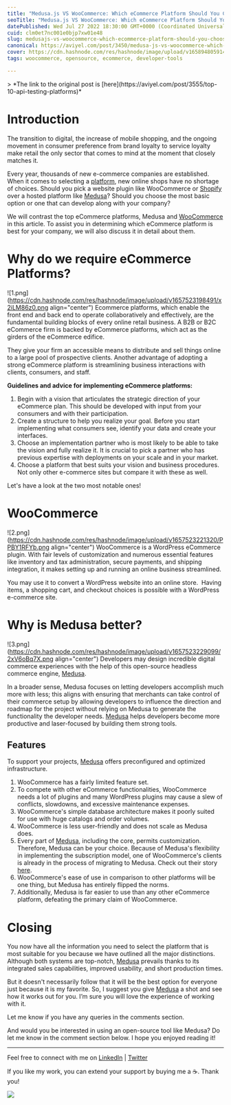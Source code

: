 ```yaml
---
title: "Medusa.js VS WooCommerce: Which eCommerce Platform Should You Choose?"
seoTitle: "Medusa.js VS WooCommerce: Which eCommerce Platform Should You Choose?"
datePublished: Wed Jul 27 2022 18:30:00 GMT+0000 (Coordinated Universal Time)
cuid: clm0et7nc001e0bjp7xw01e48
slug: medusajs-vs-woocommerce-which-ecommerce-platform-should-you-choose
canonical: https://aviyel.com/post/3450/medusa-js-vs-woocommerce-which-ecommerce-platform-should-you-choose
cover: https://cdn.hashnode.com/res/hashnode/image/upload/v1658948059147/h4uJ_5Pwl.png
tags: woocommerce, opensource, ecommerce, developer-tools

---
```


<meta name="monetization" content="$ilp.uphold.com/fXgYL9dgXzHk">
> *The link to the original post is [here](https://aviyel.com/post/3555/top-10-api-testing-platforms)*

# Introduction

The transition to digital, the increase of mobile shopping, and the ongoing movement in consumer preference from brand loyalty to service loyalty make retail the only sector that comes to mind at the moment that closely matches it.

Every year, thousands of new e-commerce companies are established. When it comes to selecting a [platform](https://aviyel.com/post/3001/top-headless-e-commerce-platforms-in-2022), new online shops have no shortage of choices. Should you pick a website plugin like WooCommerce or [Shopify](https://www.shopify.in/) over a hosted platform like [Medusa](https://aviyel.com/projects/10/medusa)? Should you choose the most basic option or one that can develop along with your company?

We will contrast the top eCommerce platforms, Medusa and [WooCommerce](https://woocommerce.com/?utm_source=google&utm_medium=cpc&utm_campaign=acquisition_search_brand_row&utm_content=woocommerce&gclid=CjwKCAjw_ISWBhBkEiwAdqxb9tpNKcyrGKvUepxgm4ygmxy6zNS6v2Y25WhQ6yLv-PQUUpRp4Wht1xoCSpEQAvD_BwE) in this article. To assist you in determining which eCommerce platform is best for your company, we will also discuss it in detail about them.

# Why do we require eCommerce Platforms?
![1.png](https://cdn.hashnode.com/res/hashnode/image/upload/v1657523198491/x2iLM86z0.png align="center")
Ecommerce platforms, which enable the front end and back end to operate collaboratively and effectively, are the fundamental building blocks of every online retail business. A B2B or B2C eCommerce firm is backed by eCommerce platforms, which act as the girders of the eCommerce edifice.

They give your firm an accessible means to distribute and sell things online to a large pool of prospective clients. Another advantage of adopting a strong eCommerce platform is streamlining business interactions with clients, consumers, and staff.

**Guidelines and advice for implementing eCommerce platforms:**

1. Begin with a vision that articulates the strategic direction of your eCommerce plan. This should be developed with input from your consumers and with their participation.
2. Create a structure to help you realize your goal. Before you start implementing what consumers see, identify your data and create your interfaces.
3. Choose an implementation partner who is most likely to be able to take the vision and fully realize it. It is crucial to pick a partner who has previous expertise with deployments on your scale and in your market.
4. Choose a platform that best suits your vision and business procedures. Not only other e-commerce sites but compare it with these as well.

Let's have a look at the two most notable ones!

# WooCommerce
![2.png](https://cdn.hashnode.com/res/hashnode/image/upload/v1657523221320/PPBY1RFYb.png align="center")
WooCommerce is a WordPress eCommerce plugin. With fair levels of customization and numerous essential features like inventory and tax administration, secure payments, and shipping integration, it makes setting up and running an online business streamlined.

You may use it to convert a WordPress website into an online store.  Having items, a shopping cart, and checkout choices is possible with a WordPress e-commerce site.

# Why is Medusa better?
![3.png](https://cdn.hashnode.com/res/hashnode/image/upload/v1657523229099/2xV6oBq7X.png align="center")
Developers may design incredible digital commerce experiences with the help of this open-source headless commerce engine, [Medusa](https://medusajs.com/).

In a broader sense, Medusa focuses on letting developers accomplish much more with less; this aligns with ensuring that merchants can take control of their commerce setup by allowing developers to influence the direction and roadmap for the project without relying on Medusa to generate the functionality the developer needs. [Medusa](https://discord.com/invite/medusajs) helps developers become more productive and laser-focused by building them strong tools.

## Features

To support your projects, [Medusa](https://survivejs.com/blog/medusa-interview/) offers preconfigured and optimized infrastructure.

1. WooCommerce has a fairly limited feature set.
2. To compete with other eCommerce functionalities, WooCommerce needs a lot of plugins and many WordPress plugins may cause a slew of conflicts, slowdowns, and excessive maintenance expenses.
3. WooCommerce's simple database architecture makes it poorly suited for use with huge catalogs and order volumes.
4. WooCommerce is less user-friendly and does not scale as Medusa does.
5. Every part of [Medusa](https://medusajs.com/blog/which-frontend-framework-you-should-pick-for-your-ecommerce-storefront/), including the core, permits customization. Therefore, Medusa can be your choice. Because of Medusa's flexibility in implementing the subscription model, one of WooCommerce's clients is already in the process of migrating to Medusa. Check out their story [here](https://medusajs.com/blog/case-study-tekla-medusa/).
6. WooCommerce's ease of use in comparison to other platforms will be one thing, but Medusa has entirely flipped the norms.
7. Additionally, Medusa is far easier to use than any other eCommerce platform, defeating the primary claim of WooCommerce.

# Closing
You now have all the information you need to select the platform that is most suitable for you because we have outlined all the major distinctions.  Although both systems are top-notch, [Medusa](https://docs.medusajs.com/) prevails thanks to its integrated sales capabilities, improved usability, and short production times.

But it doesn't necessarily follow that it will be the best option for everyone just because it is my favorite. So, I suggest you give [Medusa](https://aviyel.com/projects/10/medusa) a shot and see how it works out for you. I’m sure you will love the experience of working with it.

Let me know if you have any queries in the comments section.

And would you be interested in using an open-source tool like Medusa? Do let me know in the comment section below. I hope you enjoyed reading it!

<hr></hr>

Feel free to connect with me on  [LinkedIn](https://www.linkedin.com/in/bhumikhokhani/)  |  [Twitter](https://twitter.com/bhumikhokhani) 
<br>
> 
If you like my work, you can extend your support by buying me a ☕. Thank you!

<a href="https://www.buymeacoffee.com/bhumikhokhani"><img src="https://img.buymeacoffee.com/button-api/?text=Buy me a coffee&emoji=&slug=bhumikhokhani&button_colour=FF5F5F&font_colour=ffffff&font_family=Cookie&outline_colour=000000&coffee_colour=FFDD00"></a> 
